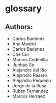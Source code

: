 # glossary

## Authors:
- Carlos Badenes
- Ana Madrid
- Carlos Badenes
- Che Cui
- Marcos Cedenilla
- Junhao Ge
- Alejandro del Rio
- Alejandro Rasero
- Alejandro Pequeño
- Jorge de la Rosa
- Ruben Fernandez
- Marcos Herraez